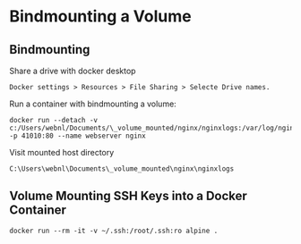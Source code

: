 # Bindmounting a Volume

## Bindmounting

Share a drive with docker desktop

```
Docker settings > Resources > File Sharing > Selecte Drive names.
```

Run a container with bindmounting a volume:

```
docker run --detach -v c:/Users/webnl/Documents/\_volume_mounted/nginx/nginxlogs:/var/log/nginx -p 41010:80 --name webserver nginx
```

Visit mounted host directory

```
C:\Users\webnl\Documents\_volume_mounted\nginx\nginxlogs
```

## Volume Mounting SSH Keys into a Docker Container

```
docker run --rm -it -v ~/.ssh:/root/.ssh:ro alpine .
```
